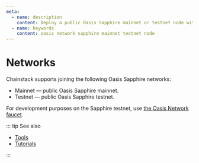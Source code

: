 ```yaml
---
meta:
  - name: description
    content: Deploy a public Oasis Sapphire mainnet or testnet node with the Chainstack managed blockchain services in minutes.
  - name: keywords
    content: oasis network sapphire mainnet testnet node
---
```


# Networks

Chainstack supports joining the following Oasis Sapphire networks:

* Mainnet — public Oasis Sapphire mainnet.
* Testnet — public Oasis Sapphire testnet.

For development purposes on the Sapphire testnet, use [the Oasis Network faucet](https://faucet.testnet.oasis.dev).

::: tip See also

* [Tools](/operations/oasis-sapphire/tools)
* [Tutorials](/tutorials/oasis-sapphire/)

:::

